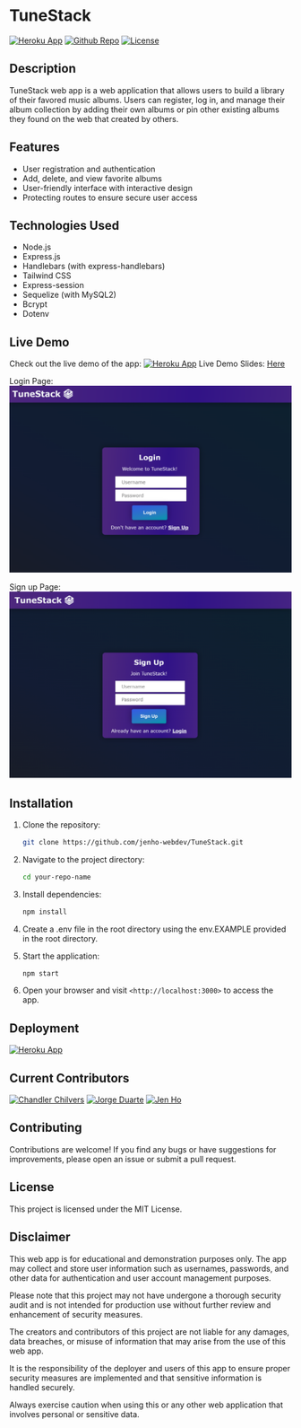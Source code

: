 # TuneStack

[![Heroku App](https://img.shields.io/badge/Heroku-Deployed-blueviolet?logo=heroku)](https://tunestack-v1-74649ac6d540.herokuapp.com/)
[![Github Repo](https://img.shields.io/badge/GitHub_Repo-Deployed-blue?logo=github)]((https://github.com/jenho-webdev/TuneStack))
[![License](https://img.shields.io/badge/License-MIT-blue.svg)](https://placeholder)

## Description

TuneStack web app is a web application that allows users to build a library of their favored music albums. Users can register, log in, and manage their album collection by adding their own albums or pin other existing albums they found on the web that created by others.

## Features

- User registration and authentication
- Add, delete, and view favorite albums
- User-friendly interface with interactive design
- Protecting routes to ensure secure user access

## Technologies Used

- Node.js
- Express.js
- Handlebars (with express-handlebars)
- Tailwind CSS
- Express-session
- Sequelize (with MySQL2)
- Bcrypt
- Dotenv

## Live Demo

Check out the live demo of the app:
[![Heroku App](https://img.shields.io/badge/Heroku-Deployed-blueviolet?logo=heroku)](https://tunestack-v1-74649ac6d540.herokuapp.com/)
Live Demo Slides: [Here](https://docs.google.com/presentation/d/1g0wAdp1-VNkJHB2Vd_clewWChCGXzdufYPJX2WoHx78/edit?usp=sharing)

Login Page:
![Login Page](./public//img/login_page.png)

Sign up Page:
![Sign-Up Page](./public//img/signup_page.png)

## Installation

1. Clone the repository:

   ```bash
   git clone https://github.com/jenho-webdev/TuneStack.git
   ```

2. Navigate to the project directory:

   ```bash
   cd your-repo-name
   ```

3. Install dependencies:

    ```bash
    npm install
    ```

4. Create a .env file in the root directory using the env.EXAMPLE provided in the root directory.

5. Start the application:

    ```bash
    npm start
    ```

6. Open your browser and visit ```<http://localhost:3000>``` to access the app.

## Deployment

[![Heroku App](https://img.shields.io/badge/Heroku-Deployed-blueviolet?logo=heroku)](https://tunestack-v1-74649ac6d540.herokuapp.com/)

## Current Contributors

[![Chandler Chilvers](https://img.shields.io/badge/cwchilvers--blue?style=flat&logo=GitHub&link=https://github.com/cwchilvers/)](https://github.com/cwchilvers)
[![Jorge Duarte](https://img.shields.io/badge/saduhub--blue?style=flat&logo=GitHub&link=https://github.com/cwchilvers/)](https://github.com/saduhub)
[![Jen Ho](https://img.shields.io/badge/jenhowebdev--purple?style=flat&logo=GitHub&link=https://github.com/jenho-webdev)](https://github.com/jenho-webdev)
  
<!-- Add more contributors here -->

## Contributing

Contributions are welcome! If you find any bugs or have suggestions for improvements, please open an issue or submit a pull request.

## License

This project is licensed under the MIT License.

## Disclaimer

This web app is for educational and demonstration purposes only. The app may collect and store user information such as usernames, passwords, and other data for authentication and user account management purposes.

Please note that this project may not have undergone a thorough security audit and is not intended for production use without further review and enhancement of security measures.

The creators and contributors of this project are not liable for any damages, data breaches, or misuse of information that may arise from the use of this web app.

It is the responsibility of the deployer and users of this app to ensure proper security measures are implemented and that sensitive information is handled securely.

Always exercise caution when using this or any other web application that involves personal or sensitive data.